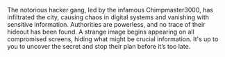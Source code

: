 The notorious hacker gang, led by the infamous Chimpmaster3000, has infiltrated the city, causing chaos in digital systems and vanishing with sensitive information. Authorities are powerless, and no trace of their hideout has been found. A strange image begins appearing on all compromised screens, hiding what might be crucial information. It's up to you to uncover the secret and stop their plan before it’s too late.
